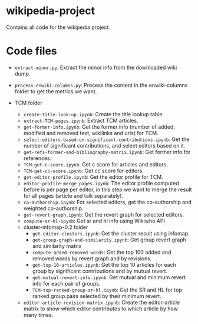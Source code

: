 # wikipedia-project
Contains all code for the wikipedia project.

# Code files

* ``extract-minor.py``: Extract the minor info from the downloaded wiki dump.
* ``process-enwiki-columns.py``: Process the content in the enwiki-columns folder to get the metrics we want. 

* TCM folder
    * ``create-title-look-up.ipynb``: Create the title lookup table. 
    * ``extract-TCM-pages.ipynb``: Extract TCM articles.
    * ``get-former-info.ipynb``: Get the former info (number of added, modified and removed text, wikilinks and urls) for TCM.
    * ``select-editors-based-on-significant-contributions.ipynb``: Get the number of significant contributions, and select editors based on it.
    * ``get-refs-former-and-bibliography-matrix.ipynb``: Get former info for references.
    * ``TCM-get-c-score.ipynb``: Get c score for articles and editors.
    * ``TCM-get-cc-score.ipynb``: Get cc score for editors.
    * ``get-editor-profile.ipynb``: Get the editor profile for TCM.
    * ``editor-profile-merge-pages.ipynb``: The editor profile computed before is per page per editor, in this step we want to merge the result for all pages (article and talk separately).
    * ``co-authorship.ipynb``: For selected editors, get the co-authorship and weighted co-authorship.
    * ``get-revert-graph.ipynb``: Get the revert graph for selected editors.
    * ``compute-sr-hl-ipynb``: Get sr and hl info using Wikiwho API
    * cluster-infomap-0.2 folder
        * ``get-editor-clusters.ipynb``: Get the cluster result using infomap.
        * ``get-group-graph-and-similarity.ipynb``: Get group revert graph and similarity matrix
        * ``compute-added-removed-words``: Get the top 100 added and removed words by revert graph and by revisions.
        * ``get-top-10-articles.ipynb``: Get the top 10 articles for each group by significant contributions and by mutual revert.
        * ``get-mutual-revert-info.ipynb``: Get mutual and minimum revert info for each pair of groups. 
        * ``TCM-top-ranked-group-sr-hl.ipynb``: Get the SR and HL for top ranked group pairs selected by their minimum revert.
    * ``editor-article-revision-matrix.ipynb``: Create the editor-article matrix to show which editor contributes to which article by how many times.


